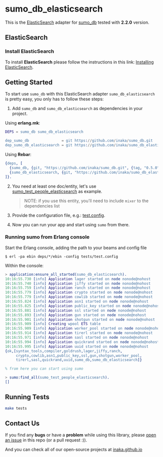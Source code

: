 # sumo_db_elasticsearch

This is the [ElasticSearch](https://www.elastic.co/downloads/elasticsearch) adapter for [sumo_db](https://github.com/inaka/sumo_db)
tested with **2.2.0** version.


## ElasticSearch

### Install ElasticSearch

To install **ElasticSearch** please follow the instructions in this link:
[Installing ElasticSearch](https://www.elastic.co/guide/en/elasticsearch/reference/current/\_installation.html).


## Getting Started

To start use `sumo_db` with this ElasticSearch adapter `sumo_db_elasticsearch` is pretty easy, you only has to
follow these steps:

 1. Add `sumo_db` and `sumo_db_elasticsearch` as dependencies in your project.

Using **erlang.mk**:

```erlang
DEPS = sumo_db sumo_db_elasticsearch

dep_sumo_db               = git https://github.com/inaka/sumo_db.git               0.5.0
dep_sumo_db_elasticsearch = git https://github.com/inaka/sumo_db_elasticsearch.git 0.0.1
```

Using **Rebar**:

```erlang
{deps, [
  {sumo_db, {git, "https://github.com/inaka/sumo_db.git", {tag, "0.5.0"}}},
  {sumo_db_elasticsearch, {git, "https://github.com/inaka/sumo_db_elasticsearch.git", {tag, "0.0.1"}}}
]}.
```

 2. You need at least one doc/entity, let's use [sumo_test_people_elasticsearch](./test/sumo_test_people_elasticsearch.erl)
    as example.
    > NOTE: if you use this entity, you'll need to include `mixer` to the dependencies list

 3. Provide the configuration file, e.g.: [test.config](./tests/test.config).

 4. Now you can run your app and start using `sumo` from there.

### Running sumo from Erlang console

Start the Erlang console, adding the path to your beams and config file

    $ erl -pa ebin deps/*/ebin -config tests/test.config

Within the console:

```erlang
> application:ensure_all_started(sumo_db_elasticsearch).
10:16:55.730 [info] Application lager started on node nonode@nohost
10:16:55.740 [info] Application jiffy started on node nonode@nohost
10:16:55.759 [info] Application ranch started on node nonode@nohost
10:16:55.779 [info] Application crypto started on node nonode@nohost
10:16:55.779 [info] Application cowlib started on node nonode@nohost
10:16:55.824 [info] Application asn1 started on node nonode@nohost
10:16:55.825 [info] Application public_key started on node nonode@nohost
10:16:55.881 [info] Application ssl started on node nonode@nohost
10:16:55.893 [info] Application gun started on node nonode@nohost
10:16:55.901 [info] Application shotgun started on node nonode@nohost
10:16:55.909 [info] Creating wpool ETS table
10:16:55.909 [info] Application worker_pool started on node nonode@nohost
10:16:55.914 [info] Application tirerl started on node nonode@nohost
10:16:55.971 [info] Application sasl started on node nonode@nohost
10:16:55.994 [info] Application quickrand started on node nonode@nohost
10:16:55.995 [info] Application uuid started on node nonode@nohost
{ok,[syntax_tools,compiler,goldrush,lager,jiffy,ranch,
     crypto,cowlib,asn1,public_key,ssl,gun,shotgun,worker_pool,
     tirerl,sasl,quickrand,uuid,sumo_db,sumo_db_elasticsearch]}

% from here you can start using sumo

> sumo:find_all(sumo_test_people_elasticsearch).
[]
```


## Running Tests

```bash
make tests
```


## Contact Us

If you find any **bugs** or have a **problem** while using this library, please
[open an issue](https://github.com/inaka/sumo_db_elasticsearch/issues/new) in this repo (or a pull request :)).

And you can check all of our open-source projects at
[inaka.github.io](http://inaka.github.io)
